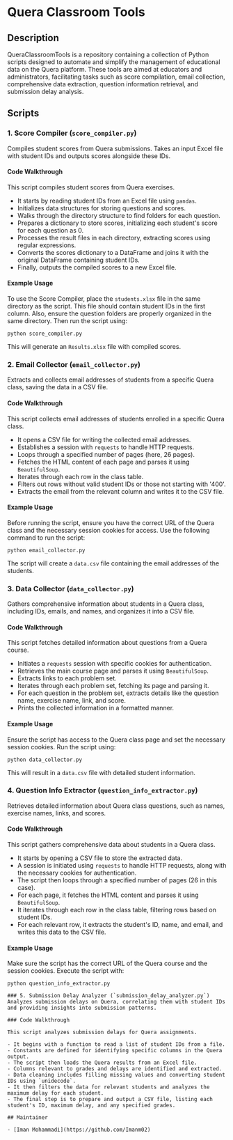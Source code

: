# Quera Classroom Tools

## Description

QueraClassroomTools is a repository containing a collection of Python scripts designed to automate and simplify the management of educational data on the Quera platform. These tools are aimed at educators and administrators, facilitating tasks such as score compilation, email collection, comprehensive data extraction, question information retrieval, and submission delay analysis.

## Scripts

### 1. Score Compiler (`score_compiler.py`)
Compiles student scores from Quera submissions. Takes an input Excel file with student IDs and outputs scores alongside these IDs.

#### Code Walkthrough

This script compiles student scores from Quera exercises.

- It starts by reading student IDs from an Excel file using `pandas`.
- Initializes data structures for storing questions and scores.
- Walks through the directory structure to find folders for each question.
- Prepares a dictionary to store scores, initializing each student's score for each question as 0.
- Processes the result files in each directory, extracting scores using regular expressions.
- Converts the scores dictionary to a DataFrame and joins it with the original DataFrame containing student IDs.
- Finally, outputs the compiled scores to a new Excel file.

#### Example Usage

To use the Score Compiler, place the `students.xlsx` file in the same directory as the script. This file should contain student IDs in the first column. Also, ensure the question folders are properly organized in the same directory. Then run the script using:

```shell
python score_compiler.py
```

This will generate an `Results.xlsx` file with compiled scores.

### 2. Email Collector (`email_collector.py`)
Extracts and collects email addresses of students from a specific Quera class, saving the data in a CSV file.

#### Code Walkthrough

This script collects email addresses of students enrolled in a specific Quera class.

- It opens a CSV file for writing the collected email addresses.
- Establishes a session with `requests` to handle HTTP requests.
- Loops through a specified number of pages (here, 26 pages).
- Fetches the HTML content of each page and parses it using `BeautifulSoup`.
- Iterates through each row in the class table.
- Filters out rows without valid student IDs or those not starting with '400'.
- Extracts the email from the relevant column and writes it to the CSV file.

#### Example Usage

Before running the script, ensure you have the correct URL of the Quera class and the necessary session cookies for access. Use the following command to run the script:

```shell
python email_collector.py
```

The script will create a `data.csv` file containing the email addresses of the students.

### 3. Data Collector (`data_collector.py`)
Gathers comprehensive information about students in a Quera class, including IDs, emails, and names, and organizes it into a CSV file.

#### Code Walkthrough

This script fetches detailed information about questions from a Quera course.

- Initiates a `requests` session with specific cookies for authentication.
- Retrieves the main course page and parses it using `BeautifulSoup`.
- Extracts links to each problem set.
- Iterates through each problem set, fetching its page and parsing it.
- For each question in the problem set, extracts details like the question name, exercise name, link, and score.
- Prints the collected information in a formatted manner.

#### Example Usage

Ensure the script has access to the Quera class page and set the necessary session cookies. Run the script using:

```shell
python data_collector.py
```

This will result in a `data.csv` file with detailed student information.

### 4. Question Info Extractor (`question_info_extractor.py`)
Retrieves detailed information about Quera class questions, such as names, exercise names, links, and scores.

#### Code Walkthrough

This script gathers comprehensive data about students in a Quera class.

- It starts by opening a CSV file to store the extracted data.
- A session is initiated using `requests` to handle HTTP requests, along with the necessary cookies for authentication.
- The script then loops through a specified number of pages (26 in this case).
- For each page, it fetches the HTML content and parses it using `BeautifulSoup`.
- It iterates through each row in the class table, filtering rows based on student IDs.
- For each relevant row, it extracts the student's ID, name, and email, and writes this data to the CSV file.

#### Example Usage

Make sure the script has the correct URL of the Quera course and the session cookies. Execute the script with:

```shell
python question_info_extractor.py

### 5. Submission Delay Analyzer (`submission_delay_analyzer.py`)
Analyzes submission delays on Quera, correlating them with student IDs and providing insights into submission patterns.

### Code Walkthrough

This script analyzes submission delays for Quera assignments.

- It begins with a function to read a list of student IDs from a file.
- Constants are defined for identifying specific columns in the Quera output.
- The script then loads the Quera results from an Excel file.
- Columns relevant to grades and delays are identified and extracted.
- Data cleaning includes filling missing values and converting student IDs using `unidecode`.
- It then filters the data for relevant students and analyzes the maximum delay for each student.
- The final step is to prepare and output a CSV file, listing each student's ID, maximum delay, and any specified grades.

## Maintainer

- [Iman Mohammadi](https://github.com/Imanm02)
